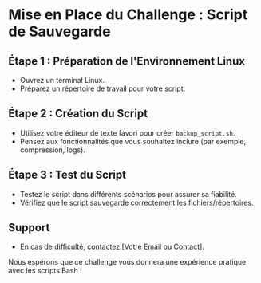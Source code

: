 # Mise en Place du Challenge : Script de Sauvegarde

## Étape 1 : Préparation de l'Environnement Linux

- Ouvrez un terminal Linux.
- Préparez un répertoire de travail pour votre script.

## Étape 2 : Création du Script

- Utilisez votre éditeur de texte favori pour créer `backup_script.sh`.
- Pensez aux fonctionnalités que vous souhaitez inclure (par exemple, compression, logs).

## Étape 3 : Test du Script

- Testez le script dans différents scénarios pour assurer sa fiabilité.
- Vérifiez que le script sauvegarde correctement les fichiers/répertoires.

## Support

- En cas de difficulté, contactez [Votre Email ou Contact].

Nous espérons que ce challenge vous donnera une expérience pratique avec les scripts Bash !
